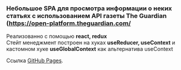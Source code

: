 ### Небольшое SPA для просмотра информации о неких статьях c использованием API газеты The Guardian (https://open-platform.theguardian.com/

Реализованно с помощью **react, redux**  
Стейт менеджмент построен на хуках **useReducer, useContext** и кастомном хуке **useGlobalContext** как альтернатива useContext

Ссылка [GitHub Pages](https://klijin.github.io/theguardian-test-api/).
